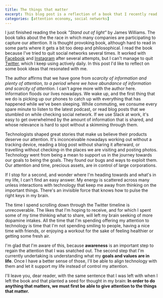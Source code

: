 ```yaml
---
title: The things that matter
excerpt: This blog post is a reflection of a book that I recently read, "Stand out of light", and that talks about the attention economy. I explain how I've also been victim of the attention economy, and why I believe is important to regain it.
categories: [attention economy, social networks]
---
```


I just finished reading the book _"Stand out of light"_ by James Williams.
The book talks about the the race in which many companies are participating to capture our attention.
It is thought provoking book,
although hard to read in some parts where it gets a bit too deep and philosophical.
I read the book because I've tried to quit social networks several times.
It worked with [Facebook](https://facebook.com) and [Instagram](https://instagram.com) after several attempts,
but I can't manage to quit [Twitter](https://twitter.com),
which I keep using actively daily.
In this post I'd like to reflect on some book ideas that resonated with me.

The author affirms that we have gone from _scarcity of information and plenty of attention,
to a period where we have abundance of information and scarcity of attention_.
I can't agree more with the author here.
Information floods our lives nowadays.
We wake up,
and the first thing that we do is picking up our phones to catch up with everything that has happened while we've been sleeping.
While commuting,
we consume every spare minute to listen to the latest podcast,
or read blog posts that we stumbled on while checking social network.
If we use Slack at work,
it's easy to get overwhelmed by the amount of information that is shared,
and whose relevance is hard to spot without a skimming through them.

Technologists shaped great stories that make us believe their products deserve our attention.
It's inconceivable nowadays working out without a tracking device, reading a blog post without sharing it afterward, or travelling without checking-in the places we are visiting and posting photos.
Technology went from being a mean to support us in the journey towards our goals to being the goals.
They found our bugs and ways to exploit them.
Our attention and time,
precious assets,
are in control of large corporations.

If I stop for a second,
and wonder where I'm heading towards and what's in my life,
I can't find an easy answer.
My energy is scattered across many unless interactions with technology that keep me away from thinking on the important things.
There's an invisible force that knows how to pulse the right keys in my brain.

The time I spend scrolling down through the Twitter timeline is unrecoverable.
The likes that I'm hoping to receive,
and for which I spent some of my time thinking what to share,
will left my brain seeking of more dopamine intakes.
All the time that I'm spending offering my attention to technology is time that I'm not spending smiling to people,
having a nice time with friends,
or enjoying a workout for the sake of feeling healthier or getting some fresh air.

I'm glad that I'm aware of this,
because **awareness** is an important step to regain the attention that I was snatched out.
The second step that I'm currently undertaking is understanding what my **goals and values are in life**.
Once I have a better sense of those,
I'll be able to align technology with them and let it support my life instead of control my attention.

I'll leave you,
dear reader,
with the same sentence that I was left with when I left the book and that planted a seed for thought in my brain:
**In order to do anything that matters, we must first be able to give attention to the things that matter.**
